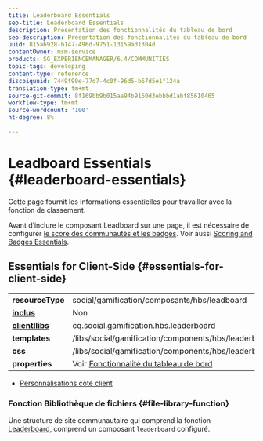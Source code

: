 ```yaml
---
title: Leaderboard Essentials
seo-title: Leaderboard Essentials
description: Présentation des fonctionnalités du tableau de bord
seo-description: Présentation des fonctionnalités du tableau de bord
uuid: 815a6928-b147-496d-9751-13159ad1304d
contentOwner: msm-service
products: SG_EXPERIENCEMANAGER/6.4/COMMUNITIES
topic-tags: developing
content-type: reference
discoiquuid: 7449f99e-77d7-4c0f-96d5-b67d5e1f124a
translation-type: tm+mt
source-git-commit: 8f169bb9b015ae94b9160d3ebbbd1abf85610465
workflow-type: tm+mt
source-wordcount: '100'
ht-degree: 8%

---
```



# Leadboard Essentials {#leaderboard-essentials}

Cette page fournit les informations essentielles pour travailler avec la fonction de classement.

Avant d’inclure le composant Leadboard sur une page, il est nécessaire de configurer [le score des communautés et les badges](implementing-scoring.md). Voir aussi [Scoring and Badges Essentials](configure-scoring.md).

## Essentials for Client-Side {#essentials-for-client-side}

<table> 
 <tbody>
  <tr>
   <td> <strong>resourceType</strong></td> 
   <td>social/gamification/composants/hbs/leadboard</td> 
  </tr>
  <tr>
   <td> <a href="scf.md#add-or-include-a-communities-component"><strong>inclus</strong></a></td> 
   <td>Non</td> 
  </tr>
  <tr>
   <td> <a href="clientlibs.md"><strong>clientllibs</strong></a></td> 
   <td>cq.social.gamification.hbs.leaderboard</td> 
  </tr>
  <tr>
   <td> <strong>templates</strong></td> 
   <td> /libs/social/gamification/components/hbs/leaderboard/leaderboard.hbs<br /> </td> 
  </tr>
  <tr>
   <td> <strong>css</strong></td> 
   <td> /libs/social/gamification/components/hbs/leaderboard/clientlibs/leaderboard.css</td> 
  </tr>
  <tr>
   <td><strong> properties</strong></td> 
   <td>Voir <a href="enabling-leaderboard.md">Fonctionnalité du tableau de bord</a></td> 
  </tr>
 </tbody>
</table>

* [Personnalisations côté client](client-customize.md)

### Fonction Bibliothèque de fichiers {#file-library-function}

Une structure de site communautaire qui comprend la fonction [Leaderboard](functions.md#leaderboard-function), comprend un composant `leaderboard` configuré.
